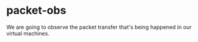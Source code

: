 # packet-obs
We are going to observe the packet transfer that's being happened in our virtual machines.
